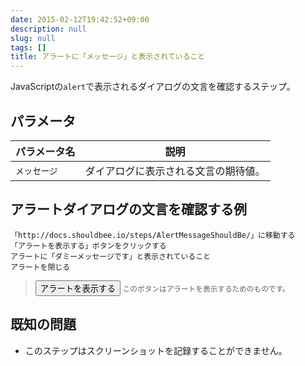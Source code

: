 ```yaml
---
date: 2015-02-12T19:42:52+09:00
description: null
slug: null
tags: []
title: アラートに「メッセージ」と表示されていること
---
```


JavaScriptの`alert`で表示されるダイアログの文言を確認するステップ。

## パラメータ

パラメータ名 | 説明
------|---------
`メッセージ` | ダイアログに表示される文言の期待値。

## アラートダイアログの文言を確認する例

```
「http://docs.shouldbee.io/steps/AlertMessageShouldBe/」に移動する
「アラートを表示する」ボタンをクリックする
アラートに「ダミーメッセージです」と表示されていること
アラートを閉じる
```

<blockquote>
<button onclick="alert('ダミーメッセージです');">アラートを表示する</button>
<small>このボタンはアラートを表示するためのものです。</small>
</blockquote>

## 既知の問題

* このステップはスクリーンショットを記録することができません。
